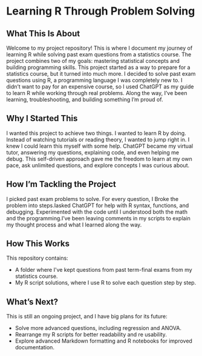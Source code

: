 # Learning R Through Problem Solving #

## What This Is About

Welcome to my project repository! This is where I document my journey of learning R while solving past exam questions from a statistics course. The project combines two of my goals: mastering statistical concepts and building programming skills. This project started as a way to prepare for a statistics course, but it turned into much more. I decided to solve past exam questions using R, a programming language I was completely new to. I didn’t want to pay for an expensive course, so I used ChatGPT as my guide to learn R while working through real problems. Along the way, I’ve been learning, troubleshooting, and building something I’m proud of.

## Why I Started This

I wanted this project to achieve two things. I wanted to learn R by doing. Instead of watching tutorials or reading theory, I wanted to jump right in. I knew I could learn this myself with some help. ChatGPT became my virtual tutor, answering my questions, explaining code, and even helping me debug. This self-driven approach gave me the freedom to learn at my own pace, ask unlimited questions, and explore concepts I was curious about.

## How I’m Tackling the Project

I picked past exam problems to solve. For every question, I Broke the problem into steps.Iasked ChatGPT for help with R syntax, functions, and debugging. Experimented with the code until I understood both the math and the programming.I’ve been leaving comments in my scripts to explain my thought process and what I learned along the way.

## How This Works

This repository contains:
  - A folder where I've kept questions from past term-final exams from my statistics course.
  - My R script solutions, where I use R to solve each question step by step.

## What’s Next?

This is still an ongoing project, and I have big plans for its future:
- Solve more advanced questions, including regression and ANOVA.
- Rearrange my R scripts for better readability and re usability.
- Explore advanced Markdown formatting and R notebooks for improved documentation.
